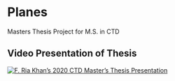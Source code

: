 # Planes
Masters Thesis Project for M.S. in CTD 


## Video Presentation of Thesis

[![F. Ria Khan’s 2020 CTD Master’s Thesis Presentation](https://res.cloudinary.com/marcomontalbano/image/upload/v1588292647/video_to_markdown/images/vimeo--413331561-c05b58ac6eb4c4700831b2b3070cd403.jpg)](https://vimeo.com/413331561 "F. Ria Khan’s 2020 CTD Master’s Thesis Presentation")
